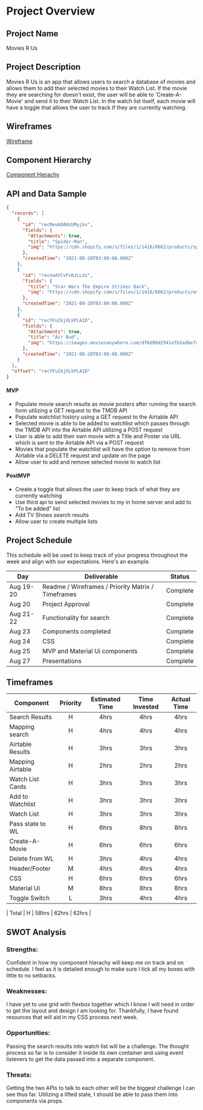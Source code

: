 # Project Overview

## Project Name

Movies R Us

## Project Description

Movies R Us is an app that allows users to search a database of movies and allows them to add their selected movies to their Watch List. If the movie they are searching for doesn't exist, the user will be able to 'Create-A-Movie' and send it to their Watch List. In the watch list itself, each movie will have a toggle that allows the user to track if they are currently watching.

## Wireframes

[Wireframe](https://i.imgur.com/VQMH1Ny.png)

## Component Hierarchy

[Component Hierachy](https://i.imgur.com/k319MCE.png)

## API and Data Sample


```json
{
  "records": [
    {
      "id": "recMeumOA0zUMyjbx",
      "fields": {
        "Attachments": true,
        "title": "Spider-Man",
        "img": "https://cdn.shopify.com/s/files/1/1416/8662/products/spiderman_2002_fr_teaser_original_film_art_b1d2b372-290c-4574-805c-e5503a1f4756_5000x.jpg?v=16232..."
      },
      "createdTime": "2021-08-20T03:00:08.000Z"
    },
    {
      "id": "recnwAYCvFxKzLLdz",
      "fields": {
        "title": "Star Wars The Empire Strikes Back",
        "img": "https://cdn.shopify.com/s/files/1/1416/8662/products/empire_strikes_back_1980_original_film_art_5000x.jpg?v=1579925333"
      },
      "createdTime": "2021-08-20T03:00:08.000Z"
    },
    {
      "id": "recYFuIkjXLkPLA1D",
      "fields": {
        "Attachments": true,
        "title": "Air Bud",
        "img": "https://images.moviesanywhere.com/df6d90d2941efb5adbe7cd8a2446be74/8e8e32b4-fb54-44b9-83ac-5dd6a346a6d6.jpg?h=375&resize=fit&w=250"
      },
      "createdTime": "2021-08-20T03:00:08.000Z"
    }
  ],
  "offset": "recYFuIkjXLkPLA1D"
}
```

#### MVP

- Populate movie search results as movie posters after running the search form utilizing a GET request to the TMDB API
- Populate watchlist history using a GET request to the Airtable API
- Selected movie is able to be added to watchlist which passes through the TMDB API into the Airtable API utilizing a POST request
- User is able to add their own movie with a Title and Poster via URL which is sent to the Airtable API via a POST request
- Movies that populate the watchlist will have the option to remove from Airtable via a DELETE request and update on the page
- Allow user to add and remove selected movie to watch list

#### PostMVP

- Create a toggle that allows the user to keep track of what they are currently watching
- Use third api to send selected movies to my in home server and add to "To be added" list
- Add TV Shows search results 
- Allow user to create multiple lists

## Project Schedule

This schedule will be used to keep track of your progress throughout the week and align with our expectations. Here's an example.

| Day       | Deliverable                                        | Status                |
| ---------------------- | --------------------- | ---------- |
| Aug 19-20 | Readme / Wireframes / Priority Matrix / Timeframes | Complete              |
| Aug 20    | Project Approval                                   | Complete              |
| Aug 21-22 | Functionality for search                           | Complete              |
| Aug 23    | Components completed                               | Complete              |  
| Aug 24    | CSS                                                | Complete              |
| Aug 25    | MVP and Material Ui components                     | Complete              |
| Aug 27    | Presentations                                      | Complete              |

## Timeframes

| Component        | Priority | Estimated Time | Time Invested | Actual Time |
| ---------------- | :------: | :------------: | :-----------: | :---------: |
| Search Results   |    H     |      4hrs      |      4hrs      |     4hrs     |
| Mapping search   |    H     |      4hrs      |      4hrs      |     4hrs     |
| Airtable Results |    H     |      3hrs      |      3hrs      |     3hrs     |
| Mapping Airtable |    H     |      2hrs      |      2hrs      |     2hrs     |
| Watch List Cards |    H     |      3hrs      |      3hrs      |     3hrs     |
| Add to Watchlist |    H     |      3hrs      |      3hrs      |     3hrs     |
| Watch List       |    H     |      3hrs      |      3hrs      |     3hrs     |
| Pass state to WL |    H     |      6hrs      |      8hrs      |     8hrs     |
| Create-A-Movie   |    H     |      6hrs      |      6hrs      |     6hrs     |
| Delete from WL   |    H     |      3hrs      |      4hrs      |     4hrs     |
| Header/Footer    |    M     |      4hrs      |      4hrs      |     4hrs     |
| CSS              |    H     |      6hrs      |      6hrs      |     6hrs     |
| Material Ui      |    M     |      8hrs      |      8hrs      |     8hrs     |
| Toggle Switch    |    L     |      3hrs      |      4hrs      |     4hrs     |

| Total | H | 58hrs | 62hrs | 62hrs |

## SWOT Analysis

### Strengths:
Confident in how my component hierachy will keep me on track and on schedule. I feel as it is detailed enough to make sure I tick all my boxes with little to no setbacks.

### Weaknesses:
I have yet to use grid with flexbox together which I know I will need in order to get the layout and design I am looking for. Thankfully, I have found resources that will aid in my CSS process next week.

### Opportunities: 
Passing the search results into watch list will be a challenge. The thought process so far is to consider it inside its own container and using event listeners to get the data passed into a separate component.


### Threats:
Getting the two APIs to talk to each other will be the biggest challenge I can see thus far. Utilizing a lifted state, I should be able to pass them into components via props. 
